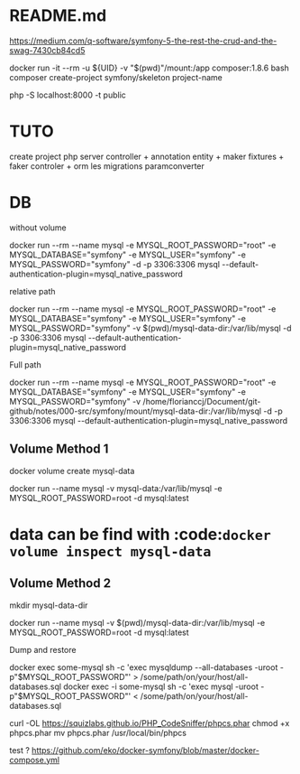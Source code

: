 # README.md

https://medium.com/q-software/symfony-5-the-rest-the-crud-and-the-swag-7430cb84cd5

docker run -it --rm -u ${UID} -v "$(pwd)"/mount:/app composer:1.8.6 bash
composer create-project symfony/skeleton project-name

php -S localhost:8000 -t public

TUTO
====

create project
php server
controller + annotation
entity + maker
fixtures + faker
controler + orm
les migrations
paramconverter

DB
==

without volume

docker run --rm --name mysql -e MYSQL_ROOT_PASSWORD="root" -e MYSQL_DATABASE="symfony" -e MYSQL_USER="symfony" -e MYSQL_PASSWORD="symfony" -d -p 3306:3306 mysql --default-authentication-plugin=mysql_native_password

relative path

docker run --rm --name mysql -e MYSQL_ROOT_PASSWORD="root" -e MYSQL_DATABASE="symfony" -e MYSQL_USER="symfony" -e MYSQL_PASSWORD="symfony" -v $(pwd)/mysql-data-dir:/var/lib/mysql -d -p 3306:3306 mysql --default-authentication-plugin=mysql_native_password

Full path

docker run --rm --name mysql -e MYSQL_ROOT_PASSWORD="root" -e MYSQL_DATABASE="symfony" -e MYSQL_USER="symfony" -e MYSQL_PASSWORD="symfony" -v /home/florianccj/Document/git-github/notes/000-src/symfony/mount/mysql-data-dir:/var/lib/mysql -d -p 3306:3306 mysql --default-authentication-plugin=mysql_native_password


Volume Method 1
---------------

docker volume create mysql-data

docker run --name mysql -v mysql-data:/var/lib/mysql -e MYSQL_ROOT_PASSWORD=root -d mysql:latest

# data can be find with :code:`docker volume inspect mysql-data`

Volume Method 2
---------------

mkdir mysql-data-dir

docker run --name mysql -v $(pwd)/mysql-data-dir:/var/lib/mysql -e MYSQL_ROOT_PASSWORD=root -d mysql:latest

Dump and restore

docker exec some-mysql sh -c 'exec mysqldump --all-databases -uroot -p"$MYSQL_ROOT_PASSWORD"' > /some/path/on/your/host/all-databases.sql
 docker exec -i some-mysql sh -c 'exec mysql -uroot -p"$MYSQL_ROOT_PASSWORD"' < /some/path/on/your/host/all-databases.sql




curl -OL https://squizlabs.github.io/PHP_CodeSniffer/phpcs.phar
chmod +x phpcs.phar
mv phpcs.phar /usr/local/bin/phpcs






test ? https://github.com/eko/docker-symfony/blob/master/docker-compose.yml
